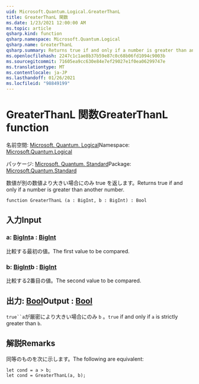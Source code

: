 ```yaml
---
uid: Microsoft.Quantum.Logical.GreaterThanL
title: GreaterThanL 関数
ms.date: 1/23/2021 12:00:00 AM
ms.topic: article
qsharp.kind: function
qsharp.namespace: Microsoft.Quantum.Logical
qsharp.name: GreaterThanL
qsharp.summary: Returns true if and only if a number is greater than another number.
ms.openlocfilehash: 2247c1c1ae8b37b59e87c0c68b06fd1094c9003b
ms.sourcegitcommit: 71605ea9cc630e84e7ef29027e1f0ea06299747e
ms.translationtype: MT
ms.contentlocale: ja-JP
ms.lasthandoff: 01/26/2021
ms.locfileid: "98849199"
---
```

# <a name="greaterthanl-function"></a><span data-ttu-id="5cf28-102">GreaterThanL 関数</span><span class="sxs-lookup"><span data-stu-id="5cf28-102">GreaterThanL function</span></span>

<span data-ttu-id="5cf28-103">名前空間: [Microsoft. Quantum. Logical](xref:Microsoft.Quantum.Logical)</span><span class="sxs-lookup"><span data-stu-id="5cf28-103">Namespace: [Microsoft.Quantum.Logical](xref:Microsoft.Quantum.Logical)</span></span>

<span data-ttu-id="5cf28-104">パッケージ: [Microsoft. Quantum. Standard](https://nuget.org/packages/Microsoft.Quantum.Standard)</span><span class="sxs-lookup"><span data-stu-id="5cf28-104">Package: [Microsoft.Quantum.Standard](https://nuget.org/packages/Microsoft.Quantum.Standard)</span></span>


<span data-ttu-id="5cf28-105">数値が別の数値より大きい場合にのみ true を返します。</span><span class="sxs-lookup"><span data-stu-id="5cf28-105">Returns true if and only if a number is greater than another number.</span></span>

```qsharp
function GreaterThanL (a : BigInt, b : BigInt) : Bool
```


## <a name="input"></a><span data-ttu-id="5cf28-106">入力</span><span class="sxs-lookup"><span data-stu-id="5cf28-106">Input</span></span>

### <a name="a--bigint"></a><span data-ttu-id="5cf28-107">a: [BigInt](xref:microsoft.quantum.lang-ref.bigint)</span><span class="sxs-lookup"><span data-stu-id="5cf28-107">a : [BigInt](xref:microsoft.quantum.lang-ref.bigint)</span></span>

<span data-ttu-id="5cf28-108">比較する最初の値。</span><span class="sxs-lookup"><span data-stu-id="5cf28-108">The first value to be compared.</span></span>


### <a name="b--bigint"></a><span data-ttu-id="5cf28-109">b: [BigInt](xref:microsoft.quantum.lang-ref.bigint)</span><span class="sxs-lookup"><span data-stu-id="5cf28-109">b : [BigInt](xref:microsoft.quantum.lang-ref.bigint)</span></span>

<span data-ttu-id="5cf28-110">比較する2番目の値。</span><span class="sxs-lookup"><span data-stu-id="5cf28-110">The second value to be compared.</span></span>



## <a name="output--bool"></a><span data-ttu-id="5cf28-111">出力: [Bool](xref:microsoft.quantum.lang-ref.bool)</span><span class="sxs-lookup"><span data-stu-id="5cf28-111">Output : [Bool](xref:microsoft.quantum.lang-ref.bool)</span></span>

<span data-ttu-id="5cf28-112">`true``a`が厳密により大きい場合にのみ `b` 。</span><span class="sxs-lookup"><span data-stu-id="5cf28-112">`true` if and only if `a` is strictly greater than `b`.</span></span>

## <a name="remarks"></a><span data-ttu-id="5cf28-113">解説</span><span class="sxs-lookup"><span data-stu-id="5cf28-113">Remarks</span></span>

<span data-ttu-id="5cf28-114">同等のものを次に示します。</span><span class="sxs-lookup"><span data-stu-id="5cf28-114">The following are equivalent:</span></span>

```qsharp
let cond = a > b;
let cond = GreaterThanL(a, b);
```